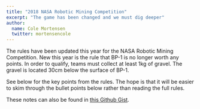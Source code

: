 ```yaml
---
title: "2018 NASA Robotic Mining Competition"
excerpt: "The game has been changed and we must dig deeper"
author:
  name: Cole Mortensen
  twitter: mortensencole
---
```


The rules have been updated this year for the NASA Robotic Mining Competition.
New this year is the rule that BP-1 is no longer worth any points. In order to qualify,
teams must collect at least 1kg of gravel. The gravel is located 30cm below the surface of BP-1.

See below for the key points from the rules. The hope is that it will be easier to
skim through the bullet points below rather than reading the full rules.

These notes can also be found in [this Github Gist](https://gist.github.com/magicole/602df9ae099446b3b419e9a11145b513).


<script src="https://gist.github.com/magicole/602df9ae099446b3b419e9a11145b513.js"></script>
